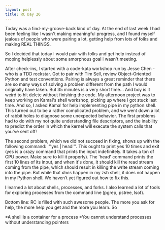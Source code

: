```yaml
---
layout: post
title: RC Day 26 
---
```


Today was a find-my-groove-back kind of day. At the end of last week I had been feeling like I wasn't making meaningful progress, and I found myself jealous of people who were pairing a lot, getting help from lots of folks and making REAL THINGS. 

So I decided that today I would pair with folks and get help instead of moping helplessly about some amorphous goal I wasn't meeting.

After check-ins, I started with a code-kata workshop run by Jesse Chen - who is a TDD rockstar. Got to pair with Tim Sell, review Object-Oriented Python and test conventions. Pairing is always a great reminder that there are so many ways of solving a problem different from the path I would originally have taken. But 35 minutes is a very short time... And boy is it weird to hit delete without finishing the code.
My afternoon project was to keep working on Kamal's shell workshop, picking up where I got stuck last time. And so, I asked Kamal for help implementing pipe in my python shell. This turned out to be a rather complicated problem, and we went down a lot of rabbit holes to diagnose some unexpected behavior. The first problems had to do with my not quite understanding file descriptors, and the inability to predict the order in which the kernel will execute the system calls that you've sent off!

The second problem, which we did not succeed in fixing, shows up with the following command: '''yes | head'''. This ought to print yes 10 times and exit (yes is a crazy command that prints the input indefinitely. It takes a ton of CPU power. Make sure to kill it properly). The 'head' command prints the first 10 lines of its input, and when it's done, it should kill the read stream coming from the pipe, which should result in killing the write stream coming into the pipe. But while that *does* happen in my zsh shell, it does not happen in my Python shell. We haven't yet figured out how to fix this.

I learned a lot about shells, processes, and forks. I also learned a lot of tools for exploring processes from the command line (pgrep, pstree, lsof).

Bottom line: RC is filled with such awesome people. The more you ask for help, the more help you get and the more you learn. So 



*A shell is a container for a process
*You cannot understand processes without understanding pointers


